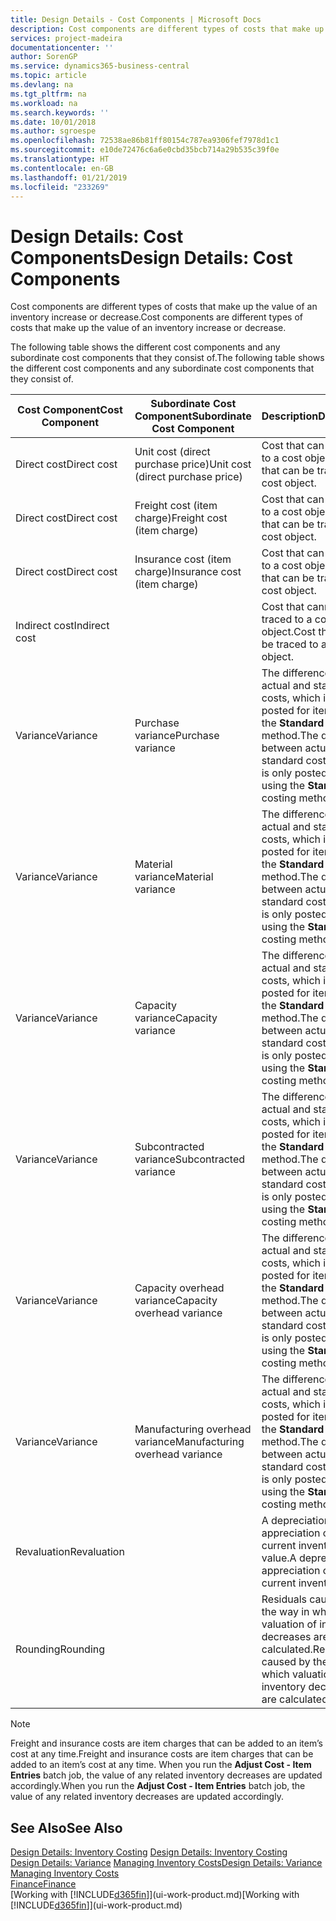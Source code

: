 ```yaml
---
title: Design Details - Cost Components | Microsoft Docs
description: Cost components are different types of costs that make up the value of an inventory increase or decrease.
services: project-madeira
documentationcenter: ''
author: SorenGP
ms.service: dynamics365-business-central
ms.topic: article
ms.devlang: na
ms.tgt_pltfrm: na
ms.workload: na
ms.search.keywords: ''
ms.date: 10/01/2018
ms.author: sgroespe
ms.openlocfilehash: 72538ae86b81ff80154c787ea9306fef7978d1c1
ms.sourcegitcommit: e10de72476c6a6e0cbd35bcb714a29b535c39f0e
ms.translationtype: HT
ms.contentlocale: en-GB
ms.lasthandoff: 01/21/2019
ms.locfileid: "233269"
---
```

# <a name="design-details-cost-components"></a><span data-ttu-id="a5154-103">Design Details: Cost Components</span><span class="sxs-lookup"><span data-stu-id="a5154-103">Design Details: Cost Components</span></span>
<span data-ttu-id="a5154-104">Cost components are different types of costs that make up the value of an inventory increase or decrease.</span><span class="sxs-lookup"><span data-stu-id="a5154-104">Cost components are different types of costs that make up the value of an inventory increase or decrease.</span></span>  

 <span data-ttu-id="a5154-105">The following table shows the different cost components and any subordinate cost components that they consist of.</span><span class="sxs-lookup"><span data-stu-id="a5154-105">The following table shows the different cost components and any subordinate cost components that they consist of.</span></span>  

|<span data-ttu-id="a5154-106">Cost Component</span><span class="sxs-lookup"><span data-stu-id="a5154-106">Cost Component</span></span>|<span data-ttu-id="a5154-107">Subordinate Cost Component</span><span class="sxs-lookup"><span data-stu-id="a5154-107">Subordinate Cost Component</span></span>|<span data-ttu-id="a5154-108">Description</span><span class="sxs-lookup"><span data-stu-id="a5154-108">Description</span></span>|  
|--------------------|--------------------------------|---------------------------------------|  
|<span data-ttu-id="a5154-109">Direct cost</span><span class="sxs-lookup"><span data-stu-id="a5154-109">Direct cost</span></span>|<span data-ttu-id="a5154-110">Unit cost (direct purchase price)</span><span class="sxs-lookup"><span data-stu-id="a5154-110">Unit cost (direct purchase price)</span></span>|<span data-ttu-id="a5154-111">Cost that can be traced to a cost object.</span><span class="sxs-lookup"><span data-stu-id="a5154-111">Cost that can be traced to a cost object.</span></span>|  
|<span data-ttu-id="a5154-112">Direct cost</span><span class="sxs-lookup"><span data-stu-id="a5154-112">Direct cost</span></span>|<span data-ttu-id="a5154-113">Freight cost (item charge)</span><span class="sxs-lookup"><span data-stu-id="a5154-113">Freight cost (item charge)</span></span>|<span data-ttu-id="a5154-114">Cost that can be traced to a cost object.</span><span class="sxs-lookup"><span data-stu-id="a5154-114">Cost that can be traced to a cost object.</span></span>|  
|<span data-ttu-id="a5154-115">Direct cost</span><span class="sxs-lookup"><span data-stu-id="a5154-115">Direct cost</span></span>|<span data-ttu-id="a5154-116">Insurance cost (item charge)</span><span class="sxs-lookup"><span data-stu-id="a5154-116">Insurance cost (item charge)</span></span>|<span data-ttu-id="a5154-117">Cost that can be traced to a cost object.</span><span class="sxs-lookup"><span data-stu-id="a5154-117">Cost that can be traced to a cost object.</span></span>|  
|<span data-ttu-id="a5154-118">Indirect cost</span><span class="sxs-lookup"><span data-stu-id="a5154-118">Indirect cost</span></span>||<span data-ttu-id="a5154-119">Cost that cannot be traced to a cost object.</span><span class="sxs-lookup"><span data-stu-id="a5154-119">Cost that cannot be traced to a cost object.</span></span>|  
|<span data-ttu-id="a5154-120">Variance</span><span class="sxs-lookup"><span data-stu-id="a5154-120">Variance</span></span>|<span data-ttu-id="a5154-121">Purchase variance</span><span class="sxs-lookup"><span data-stu-id="a5154-121">Purchase variance</span></span>|<span data-ttu-id="a5154-122">The difference between actual and standard costs, which is only posted for items using the **Standard** costing method.</span><span class="sxs-lookup"><span data-stu-id="a5154-122">The difference between actual and standard costs, which is only posted for items using the **Standard** costing method.</span></span>|  
|<span data-ttu-id="a5154-123">Variance</span><span class="sxs-lookup"><span data-stu-id="a5154-123">Variance</span></span>|<span data-ttu-id="a5154-124">Material variance</span><span class="sxs-lookup"><span data-stu-id="a5154-124">Material variance</span></span>|<span data-ttu-id="a5154-125">The difference between actual and standard costs, which is only posted for items using the **Standard** costing method.</span><span class="sxs-lookup"><span data-stu-id="a5154-125">The difference between actual and standard costs, which is only posted for items using the **Standard** costing method.</span></span>|  
|<span data-ttu-id="a5154-126">Variance</span><span class="sxs-lookup"><span data-stu-id="a5154-126">Variance</span></span>|<span data-ttu-id="a5154-127">Capacity variance</span><span class="sxs-lookup"><span data-stu-id="a5154-127">Capacity variance</span></span>|<span data-ttu-id="a5154-128">The difference between actual and standard costs, which is only posted for items using the **Standard** costing method.</span><span class="sxs-lookup"><span data-stu-id="a5154-128">The difference between actual and standard costs, which is only posted for items using the **Standard** costing method.</span></span>|  
|<span data-ttu-id="a5154-129">Variance</span><span class="sxs-lookup"><span data-stu-id="a5154-129">Variance</span></span>|<span data-ttu-id="a5154-130">Subcontracted variance</span><span class="sxs-lookup"><span data-stu-id="a5154-130">Subcontracted variance</span></span>|<span data-ttu-id="a5154-131">The difference between actual and standard costs, which is only posted for items using the **Standard** costing method.</span><span class="sxs-lookup"><span data-stu-id="a5154-131">The difference between actual and standard costs, which is only posted for items using the **Standard** costing method.</span></span>|  
|<span data-ttu-id="a5154-132">Variance</span><span class="sxs-lookup"><span data-stu-id="a5154-132">Variance</span></span>|<span data-ttu-id="a5154-133">Capacity overhead variance</span><span class="sxs-lookup"><span data-stu-id="a5154-133">Capacity overhead variance</span></span>|<span data-ttu-id="a5154-134">The difference between actual and standard costs, which is only posted for items using the **Standard** costing method.</span><span class="sxs-lookup"><span data-stu-id="a5154-134">The difference between actual and standard costs, which is only posted for items using the **Standard** costing method.</span></span>|  
|<span data-ttu-id="a5154-135">Variance</span><span class="sxs-lookup"><span data-stu-id="a5154-135">Variance</span></span>|<span data-ttu-id="a5154-136">Manufacturing overhead variance</span><span class="sxs-lookup"><span data-stu-id="a5154-136">Manufacturing overhead variance</span></span>|<span data-ttu-id="a5154-137">The difference between actual and standard costs, which is only posted for items using the **Standard** costing method.</span><span class="sxs-lookup"><span data-stu-id="a5154-137">The difference between actual and standard costs, which is only posted for items using the **Standard** costing method.</span></span>|  
|<span data-ttu-id="a5154-138">Revaluation</span><span class="sxs-lookup"><span data-stu-id="a5154-138">Revaluation</span></span>||<span data-ttu-id="a5154-139">A depreciation or appreciation of the current inventory value.</span><span class="sxs-lookup"><span data-stu-id="a5154-139">A depreciation or appreciation of the current inventory value.</span></span>|  
|<span data-ttu-id="a5154-140">Rounding</span><span class="sxs-lookup"><span data-stu-id="a5154-140">Rounding</span></span>||<span data-ttu-id="a5154-141">Residuals caused by the way in which valuation of inventory decreases are calculated.</span><span class="sxs-lookup"><span data-stu-id="a5154-141">Residuals caused by the way in which valuation of inventory decreases are calculated.</span></span>|  

> [!NOTE]  
>  <span data-ttu-id="a5154-142">Freight and insurance costs are item charges that can be added to an item’s cost at any time.</span><span class="sxs-lookup"><span data-stu-id="a5154-142">Freight and insurance costs are item charges that can be added to an item’s cost at any time.</span></span> <span data-ttu-id="a5154-143">When you run the **Adjust Cost - Item Entries** batch job, the value of any related inventory decreases are updated accordingly.</span><span class="sxs-lookup"><span data-stu-id="a5154-143">When you run the **Adjust Cost - Item Entries** batch job, the value of any related inventory decreases are updated accordingly.</span></span>  

## <a name="see-also"></a><span data-ttu-id="a5154-144">See Also</span><span class="sxs-lookup"><span data-stu-id="a5154-144">See Also</span></span>  
 <span data-ttu-id="a5154-145">[Design Details: Inventory Costing](design-details-inventory-costing.md) </span><span class="sxs-lookup"><span data-stu-id="a5154-145">[Design Details: Inventory Costing](design-details-inventory-costing.md) </span></span>  
 <span data-ttu-id="a5154-146">[Design Details: Variance](design-details-variance.md) [Managing Inventory Costs](finance-manage-inventory-costs.md)</span><span class="sxs-lookup"><span data-stu-id="a5154-146">[Design Details: Variance](design-details-variance.md) [Managing Inventory Costs](finance-manage-inventory-costs.md)</span></span>  
 [<span data-ttu-id="a5154-147">Finance</span><span class="sxs-lookup"><span data-stu-id="a5154-147">Finance</span></span>](finance.md)  
 <span data-ttu-id="a5154-148">[Working with [!INCLUDE[d365fin](includes/d365fin_md.md)]](ui-work-product.md)</span><span class="sxs-lookup"><span data-stu-id="a5154-148">[Working with [!INCLUDE[d365fin](includes/d365fin_md.md)]](ui-work-product.md)</span></span>  
